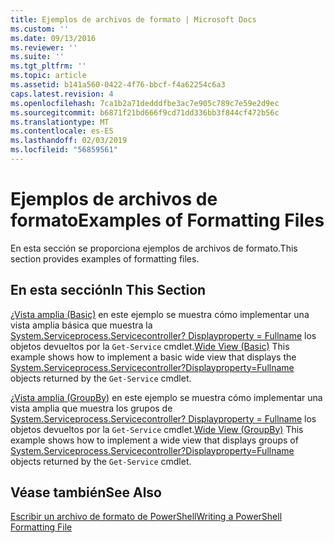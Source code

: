 ```yaml
---
title: Ejemplos de archivos de formato | Microsoft Docs
ms.custom: ''
ms.date: 09/13/2016
ms.reviewer: ''
ms.suite: ''
ms.tgt_pltfrm: ''
ms.topic: article
ms.assetid: b141a560-0422-4f76-bbcf-f4a62254c6a3
caps.latest.revision: 4
ms.openlocfilehash: 7ca1b2a71dedddfbe3ac7e905c789c7e59e2d9ec
ms.sourcegitcommit: b6871f21bd666f9cd71dd336bb3f844cf472b56c
ms.translationtype: MT
ms.contentlocale: es-ES
ms.lasthandoff: 02/03/2019
ms.locfileid: "56859561"
---
```

# <a name="examples-of-formatting-files"></a><span data-ttu-id="a15e0-102">Ejemplos de archivos de formato</span><span class="sxs-lookup"><span data-stu-id="a15e0-102">Examples of Formatting Files</span></span>

<span data-ttu-id="a15e0-103">En esta sección se proporciona ejemplos de archivos de formato.</span><span class="sxs-lookup"><span data-stu-id="a15e0-103">This section provides examples of formatting files.</span></span>

## <a name="in-this-section"></a><span data-ttu-id="a15e0-104">En esta sección</span><span class="sxs-lookup"><span data-stu-id="a15e0-104">In This Section</span></span>

<span data-ttu-id="a15e0-105">[¿Vista amplia (Basic)](./wide-view-basic.md) en este ejemplo se muestra cómo implementar una vista amplia básica que muestra la [System.Serviceprocess.Servicecontroller? Displayproperty = Fullname](/dotnet/api/System.ServiceProcess.ServiceController) los objetos devueltos por la `Get-Service` cmdlet.</span><span class="sxs-lookup"><span data-stu-id="a15e0-105">[Wide View (Basic)](./wide-view-basic.md) This example shows how to implement a basic wide view that displays the [System.Serviceprocess.Servicecontroller?Displayproperty=Fullname](/dotnet/api/System.ServiceProcess.ServiceController) objects returned by the `Get-Service` cmdlet.</span></span>

<span data-ttu-id="a15e0-106">[¿Vista amplia (GroupBy)](./wide-view-groupby.md) en este ejemplo se muestra cómo implementar una vista amplia que muestra los grupos de [System.Serviceprocess.Servicecontroller? Displayproperty = Fullname](/dotnet/api/System.ServiceProcess.ServiceController) los objetos devueltos por la `Get-Service` cmdlet.</span><span class="sxs-lookup"><span data-stu-id="a15e0-106">[Wide View (GroupBy)](./wide-view-groupby.md) This example shows how to implement a wide view that displays groups of [System.Serviceprocess.Servicecontroller?Displayproperty=Fullname](/dotnet/api/System.ServiceProcess.ServiceController) objects returned by the `Get-Service` cmdlet.</span></span>

## <a name="see-also"></a><span data-ttu-id="a15e0-107">Véase también</span><span class="sxs-lookup"><span data-stu-id="a15e0-107">See Also</span></span>

[<span data-ttu-id="a15e0-108">Escribir un archivo de formato de PowerShell</span><span class="sxs-lookup"><span data-stu-id="a15e0-108">Writing a PowerShell Formatting File</span></span>](./writing-a-powershell-formatting-file.md)
